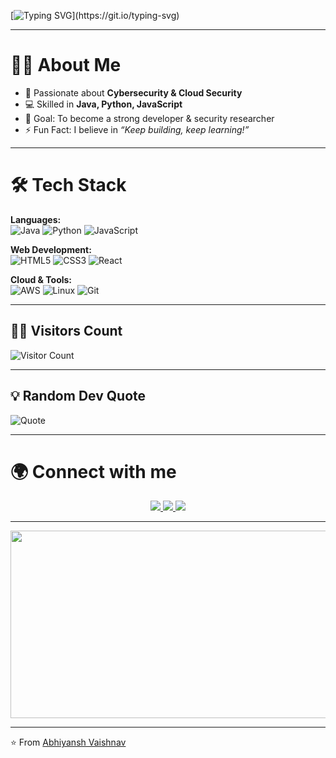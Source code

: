 <!-- Typing Animation -->
[![Typing SVG](https://readme-typing-svg.herokuapp.com?font=Fira+Code&weight=500&size=24&pause=1000&color=F75C7E&center=true&vCenter=true&width=900&lines=Hi%2C+I'm+Abhiyansh+Vaishnav+%F0%9F%91%8B;Developer+%7C+Cloud+%7C+Cybersecurity+Enthusiast;Always+learning+new+things!)](https://git.io/typing-svg)

---

# 👨‍💻 About Me  
 
- 🔐 Passionate about **Cybersecurity & Cloud Security**  
- 💻 Skilled in **Java, Python, JavaScript**  
- 🎯 Goal: To become a strong developer & security researcher  
- ⚡ Fun Fact: I believe in *“Keep building, keep learning!”*  

---

# 🛠 Tech Stack  

**Languages:**  
![Java](https://img.shields.io/badge/Java-ED8B00?style=for-the-badge&logo=java&logoColor=white) 
![Python](https://img.shields.io/badge/Python-3776AB?style=for-the-badge&logo=python&logoColor=white) 
![JavaScript](https://img.shields.io/badge/JavaScript-323330?style=for-the-badge&logo=javascript&logoColor=F7DF1E)  

**Web Development:**  
![HTML5](https://img.shields.io/badge/HTML5-E34F26?style=for-the-badge&logo=html5&logoColor=white) 
![CSS3](https://img.shields.io/badge/CSS3-1572B6?style=for-the-badge&logo=css3&logoColor=white) 
![React](https://img.shields.io/badge/React-20232A?style=for-the-badge&logo=react&logoColor=61DAFB)  

**Cloud & Tools:**  
![AWS](https://img.shields.io/badge/AWS-FF9900?style=for-the-badge&logo=amazonaws&logoColor=white) 
![Linux](https://img.shields.io/badge/Linux-FCC624?style=for-the-badge&logo=linux&logoColor=black) 
![Git](https://img.shields.io/badge/Git-F05032?style=for-the-badge&logo=git&logoColor=white)  


---


## 🧑‍💻 Visitors Count  
![Visitor Count](https://komarev.com/ghpvc/?username=abhiyanshh27&label=Profile%20Views&color=0e75b6&style=flat)  

---

## 💡 Random Dev Quote  
![Quote](https://quotes-github-readme.vercel.app/api?type=horizontal&theme=radical)  


---

# 🌍 Connect with me  

<p align="center">
  <a href="https://linkedin.com/in/abhiyansh-vaishnav-b55849218/" target="_blank">
    <img src="https://img.shields.io/badge/LinkedIn-0A66C2?style=for-the-badge&logo=linkedin&logoColor=white" />
  </a>
  <a href="https://instagram.com/abhiyansh____/" target="_blank">
    <img src="https://img.shields.io/badge/Instagram-E4405F?style=for-the-badge&logo=instagram&logoColor=white" />
  </a>
<a href="mailto:vaishabhi70232@gmail.com" target="_blank">
    <img src="https://img.shields.io/badge/Gmail-D14836?style=for-the-badge&logo=gmail&logoColor=white" />
</a>

</p>

---

<p align="center">
  <img src="https://media.giphy.com/media/oEI9uBYSzLpBK/giphy.gif" width="600" height="300" />
</p>


---

⭐️ From [Abhiyansh Vaishnav](https://github.com/abhiyanshh27)
